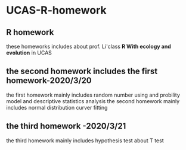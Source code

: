 # UCAS-R-homework
## R homework
these homeworks includes about prof. Li'class **R With ecology and evolution** in UCAS
## the second homework includes the first homework-2020/3/20
the first homework mainly includes random number using and probility model and descriptive statistics analysis
the second homework mainly includes normal distribution curver fitting 
## the third homework -2020/3/21
the third homework mainly includes hypothesis test about T test 

